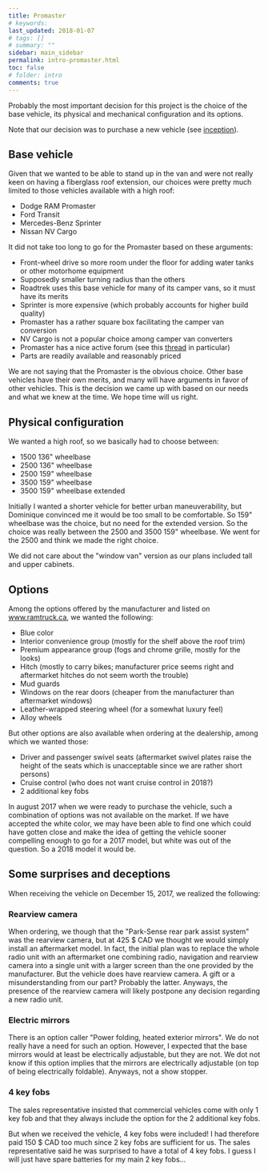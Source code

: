 ```yaml
---
title: Promaster
# keywords:
last_updated: 2018-01-07
# tags: []
# summary: ""
sidebar: main_sidebar
permalink: intro-promaster.html
toc: false
# folder: intro
comments: true
---
```


Probably the most important decision for this project is the choice of the base vehicle, its physical and mechanical configuration and its options.

Note that our decision was to purchase a new vehicle (see [inception](intro-inception.html)).

Base vehicle
------------

Given that we wanted to be able to stand up in the van and were not really keen on having a fiberglass roof extension, our choices were pretty much limited to those vehicles available with a high roof:

- Dodge RAM Promaster
- Ford Transit
- Mercedes-Benz Sprinter
- Nissan NV Cargo

It did not take too long to go for the Promaster based on these arguments:

- Front-wheel drive so more room under the floor for adding water tanks or other motorhome equipment
- Supposedly smaller turning radius than the others
- Roadtrek uses this base vehicle for many of its camper vans, so it must have its merits
- Sprinter is more expensive (which probably accounts for higher build quality)  
- Promaster has a rather square box facilitating the camper van conversion
- NV Cargo is not a popular choice among camper van converters
- Promaster has a nice active forum (see this <a href="http://www.promasterforum.com/forum/showthread.php?t=56586" target="_blank">thread</a> in particular)
- Parts are readily available and reasonably priced

We are not saying that the Promaster is the obvious choice. Other base vehicles have their own merits, and many will have arguments in favor of other vehicles. This is the decision we came up with based on our needs and what we knew at the time. We hope time will us right.

Physical configuration
----------------------

We wanted a high roof, so we basically had to choose between:

- 1500 136" wheelbase
- 2500 136" wheelbase
- 2500 159" wheelbase
- 3500 159" wheelbase
- 3500 159" wheelbase extended 

Initially I wanted a shorter vehicle for better urban maneuverability, but Dominique convinced me it would be too small to be comfortable. So 159" wheelbase was the choice, but no need for the extended version. So the choice was really between the 2500 and 3500 159" wheelbase. We went for the 2500 and think we made the right choice.

We did not care about the "window van" version as our plans included tall and upper cabinets.  

Options
-------

Among the options offered by the manufacturer and listed on <a href="https://www.ramtruck.ca" target="_blank">www.ramtruck.ca</a>, we wanted the following:

- Blue color
- Interior convenience group (mostly for the shelf above the roof trim)
- Premium appearance group (fogs and chrome grille, mostly for the looks)
- Hitch (mostly to carry bikes; manufacturer price seems right and aftermarket hitches do not seem worth the trouble)
- Mud guards
- Windows on the rear doors (cheaper from the manufacturer than aftermarket windows)
- Leather-wrapped steering wheel (for a somewhat luxury feel)
- Alloy wheels

But other options are also available when ordering at the dealership, among which we wanted those:

- Driver and passenger swivel seats (aftermarket swivel plates raise the height of the seats which is unacceptable since we are rather short persons)
- Cruise control (who does not want cruise control in 2018?)
- 2 additional key fobs

In august 2017 when we were ready to purchase the vehicle, such a combination of options was not available on the market. If we have accepted the white color, we may have been able to find one which could have gotten close and make the idea of getting the vehicle sooner compelling enough to go for a 2017 model, but white was out of the question. So a 2018 model it would be.

Some surprises and deceptions
-----------------------------

When receiving the vehicle on December 15, 2017, we realized the following:

### Rearview camera

When ordering, we though that the "Park-Sense rear park assist system" was the rearview camera, but at 425 $ CAD we thought we would simply install an aftermarket model. In fact, the initial plan was to replace the whole radio unit with an aftermarket one combining radio, navigation and rearview camera into a single unit with a larger screen than the one provided by the manufacturer. But the vehicle does have rearview camera. A gift or a misunderstanding from our part? Probably the latter. Anyways, the presence of the rearview camera will likely postpone any decision regarding a new radio unit.

### Electric mirrors

There is an option caller "Power folding, heated exterior mirrors". We do not really have a need for such an option. However, I expected that the base mirrors would at least be electrically adjustable, but they are not. We dot not know if this option implies that the mirrors are electrically adjustable (on top of being electrically foldable). Anyways, not a show stopper.

### 4 key fobs

The sales representative insisted that commercial vehicles come with only 1 key fob and that they always include the option for the 2 additional key fobs.

But when we received the vehicle, 4 key fobs were included! I had therefore paid 150 $ CAD too much since 2 key fobs are sufficient for us. The sales representative said he was surprised to have a total of 4 key fobs. I guess I will just have spare batteries for my main 2 key fobs...  

